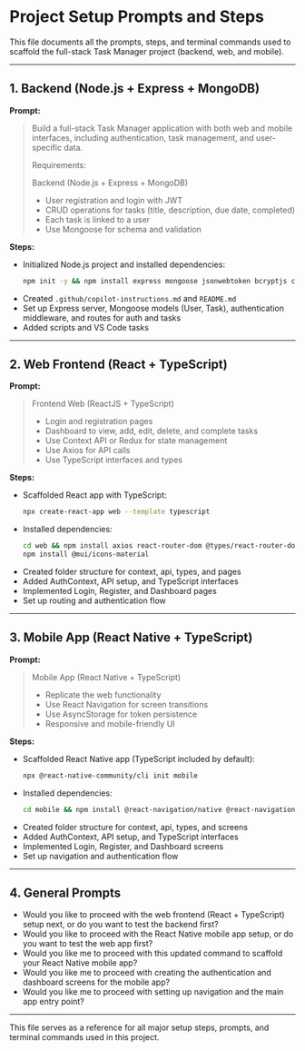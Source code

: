 # Project Setup Prompts and Steps

This file documents all the prompts, steps, and terminal commands used to scaffold the full-stack Task Manager project (backend, web, and mobile).

---

## 1. Backend (Node.js + Express + MongoDB)
**Prompt:**
> Build a full-stack Task Manager application with both web and mobile interfaces, including authentication, task management, and user-specific data.
> 
> Requirements:
> 
> Backend (Node.js + Express + MongoDB)
> - User registration and login with JWT
> - CRUD operations for tasks (title, description, due date, completed)
> - Each task is linked to a user
> - Use Mongoose for schema and validation

**Steps:**
- Initialized Node.js project and installed dependencies:
  ```sh
  npm init -y && npm install express mongoose jsonwebtoken bcryptjs cors dotenv && npm install --save-dev nodemon
  ```
- Created `.github/copilot-instructions.md` and `README.md`
- Set up Express server, Mongoose models (User, Task), authentication middleware, and routes for auth and tasks
- Added scripts and VS Code tasks

---

## 2. Web Frontend (React + TypeScript)
**Prompt:**
> Frontend Web (ReactJS + TypeScript)
> - Login and registration pages
> - Dashboard to view, add, edit, delete, and complete tasks
> - Use Context API or Redux for state management
> - Use Axios for API calls
> - Use TypeScript interfaces and types

**Steps:**
- Scaffolded React app with TypeScript:
  ```sh
  npx create-react-app web --template typescript
  ```
- Installed dependencies:
  ```sh
  cd web && npm install axios react-router-dom @types/react-router-dom @mui/material @emotion/react @emotion/styled
  npm install @mui/icons-material
  ```
- Created folder structure for context, api, types, and pages
- Added AuthContext, API setup, and TypeScript interfaces
- Implemented Login, Register, and Dashboard pages
- Set up routing and authentication flow

---

## 3. Mobile App (React Native + TypeScript)
**Prompt:**
> Mobile App (React Native + TypeScript)
> - Replicate the web functionality
> - Use React Navigation for screen transitions
> - Use AsyncStorage for token persistence
> - Responsive and mobile-friendly UI

**Steps:**
- Scaffolded React Native app (TypeScript included by default):
  ```sh
  npx @react-native-community/cli init mobile
  ```
- Installed dependencies:
  ```sh
  cd mobile && npm install @react-navigation/native @react-navigation/native-stack react-native-screens react-native-safe-area-context axios @react-native-async-storage/async-storage react-native-paper
  ```
- Created folder structure for context, api, types, and screens
- Added AuthContext, API setup, and TypeScript interfaces
- Implemented Login, Register, and Dashboard screens
- Set up navigation and authentication flow

---

## 4. General Prompts
- Would you like to proceed with the web frontend (React + TypeScript) setup next, or do you want to test the backend first?
- Would you like to proceed with the React Native mobile app setup, or do you want to test the web app first?
- Would you like me to proceed with this updated command to scaffold your React Native mobile app?
- Would you like me to proceed with creating the authentication and dashboard screens for the mobile app?
- Would you like me to proceed with setting up navigation and the main app entry point?

---

This file serves as a reference for all major setup steps, prompts, and terminal commands used in this project.
